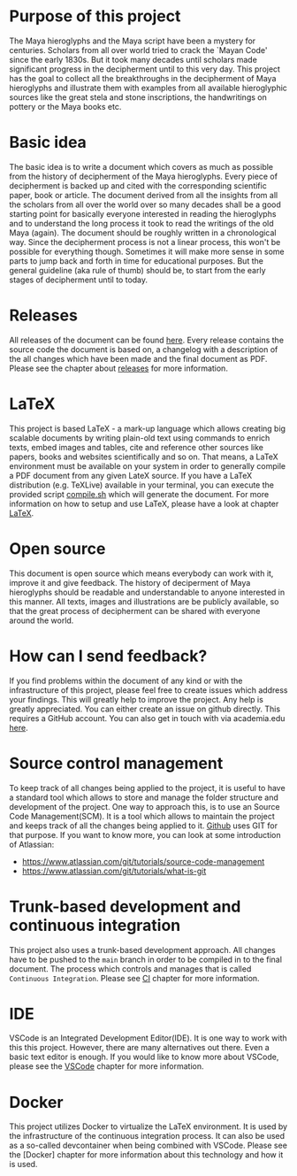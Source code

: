 # Purpose of this project
The Maya hieroglyphs and the Maya script have been a mystery for centuries.
Scholars from all over world tried to crack the `Mayan Code' since the early 1830s.
But it took many decades until scholars made significant progress in the decipherment until to
this very day.
This project has the goal to collect all the breakthroughs in the decipherment of Maya hieroglyphs
and illustrate them with examples from all available hieroglyphic sources like the great stela and 
stone inscriptions, the handwritings on pottery or the Maya books etc.

# Basic idea
The basic idea is to write a document which covers as much as possible from the history of 
decipherment of the Maya hieroglyphs.
Every piece of decipherment is backed up and cited with the corresponding scientific paper, book
or article.
The document derived from all the insights from all the scholars from all over the world over
so many decades shall be a good starting point for basically everyone interested in reading
the hieroglyphs and to understand the long process it took to read the writings of the old 
Maya (again).
The document should be roughly written in a chronological way.
Since the decipherment process is not a linear process, this won't be possible for everything 
though. 
Sometimes it will make more sense in some parts to jump back and forth in time for 
educational purposes.
But the general guideline (aka rule of thumb) should be, to start from the early stages of 
decipherment until to today.

# Releases
All releases of the document can be found 
[here](https://github.com/yax-lakam-tuun/maya-decipherment/releases).
Every release contains the source code the document is based on, a changelog with a description 
of the all changes which have been made and the final document as PDF.
Please see the chapter about [releases](documentation/releases.md) for more information.

# LaTeX
This project is based LaTeX - a mark-up language which allows creating big scalable documents 
by writing plain-old text using commands to enrich texts, embed images and tables, cite and 
reference other sources like papers, books and websites scientifically and so on.
That means, a LaTeX environment must be available on your system in order to generally compile 
a PDF document from any given LateX source.
If you have a LaTeX distribution (e.g. TeXLive) available in your terminal, you can execute
the provided script [compile.sh](compile.sh) which will generate the document.
For more information on how to setup and use LaTeX, 
please have a look at chapter [LaTeX](documentation/latex.md).

# Open source
This document is open source which means everybody can work with it, improve it and give feedback.
The history of deciperment of Maya hieroglyphs should be readable and understandable to anyone
interested in this manner.
All texts, images and illustrations are be publicly available, so that the great
process of decipherment can be shared with everyone around the world. 

# How can I send feedback?
If you find problems within the document of any kind or with the infrastructure of this project, 
please feel free to create issues which address your findings.
This will greatly help to improve the project.
Any help is greatly appreciated.
You can either create an issue on github directly.
This requires a GitHub account.
You can also get in touch with via academia.edu 
[here](https://independent.academia.edu/SebastianBauer16).

# Source control management
To keep track of all changes being applied to the project, it is useful to have a standard tool 
which allows to store and manage the folder structure and development of the project.
One way to approach this, is to use an Source Code Management(SCM).
It is a tool which allows to maintain the project and keeps track of all the changes 
being applied to it.
[Github](github.com) uses GIT for that purpose.
If you want to know more, you can look at some introduction of Atlassian: 
* https://www.atlassian.com/git/tutorials/source-code-management
* https://www.atlassian.com/git/tutorials/what-is-git

# Trunk-based development and continuous integration
This project also uses a trunk-based development approach.
All changes have to be pushed to the `main` branch in order to be compiled in to the final document.
The process which controls and manages that is called `Continuous Integration`.
Please see [CI](documentation/continuous-integration.md) chapter for more information.

# IDE
VSCode is an Integrated Development Editor(IDE).
It is one way to work with this this project.
However, there are many alternatives out there.
Even a basic text editor is enough.
If you would like to know more about VSCode, 
please see the [VSCode](documentation/vscode.md) chapter for more information.

# Docker
This project utilizes Docker to virtualize the LaTeX environment.
It is used by the infrastructure of the continuous integration process.
It can also be used as a so-called devcontainer when being combined with VSCode.
Please see the [Docker] chapter for more information about this technology and how it is used.
